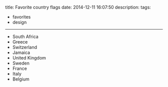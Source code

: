 title: Favorite country flags
date: 2014-12-11 16:07:50
description:
tags:
- favorites
- design
---

- South Africa
- Greece
- Switzerland
- Jamaica
- United Kingdom
- Sweden
- France
- Italy
- Belgium
